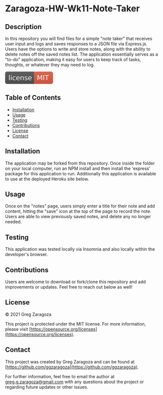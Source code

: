 
# Zaragoza-HW-Wk11-Note-Taker
## Description
In this repository you will find files for a simple "note taker" that receives user input and logs and saves responses to a JSON file via Express.js. Users have the options to write and store notes, along with the ability to delete notes off the saved notes list. The application essentially serves as a "to-do" application, making it easy for users to keep track of tasks, thoughts, or whatever they may need to log.

![MIT License](/badges/license-MIT-red.svg)
## Table of Contents
- [Installation](#installation)
- [Usage](#usage)
- [Testing](#testing)
- [Contributions](#contributions)
- [License](#license)
- [Contact](#contact)
## Installation
The application may be forked from this repository. Once inside the folder on your local computer, run an NPM install and then install the 'express' package for this application to run. Additionally this application is available to use at the deployed Heroku site below.
## Usage
Once on the "notes" page, users simply enter a title for their note and add content, hitting the "save" icon at the top of the page to record the note. Users are able to view previously saved notes, and delete any no longer needed.
## Testing
This application was tested locally via Insomnia and also locally within the developer's browser.
## Contributions
Users are welcome to download or fork/clone this repository and add improvements or updates. Feel free to reach out below as well!
## License
© 2021 Greg Zaragoza

This project is protected under the MIT license. For more information, please visit [https://opensource.org/licenses](https://opensource.org/licenses).

## Contact
This project was created by Greg Zaragoza and can be found at [https://github.com/ggzaragoza](https://github.com/ggzaragoza).

For further information, feel free to email the author at greg.g.zaragoza@gmail.com with any questions about the project or regarding future updates or other issues.